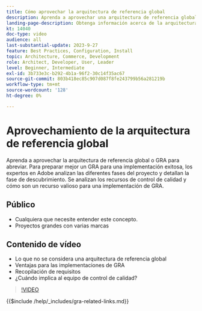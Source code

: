 ```yaml
---
title: Cómo aprovechar la arquitectura de referencia global
description: Aprenda a aprovechar una arquitectura de referencia global para establecer una experiencia comercial escalable y flexible
landing-page-description: Obtenga información acerca de la arquitectura de referencia global y cómo se utiliza con Adobe Commerce
kt: 14040
doc-type: video
audience: all
last-substantial-update: 2023-9-27
feature: Best Practices, Configuration, Install
topic: Architecture, Commerce, Development
role: Architect, Developer, User, Leader
level: Beginner, Intermediate
exl-id: 3b733e3c-b292-4b1a-96f2-30c14f35ac67
source-git-commit: 803b418ec85c907d087f8fe243799b56a281219b
workflow-type: tm+mt
source-wordcount: '128'
ht-degree: 0%

---
```


# Aprovechamiento de la arquitectura de referencia global

Aprenda a aprovechar la arquitectura de referencia global o GRA para abreviar. Para preparar mejor un GRA para una implementación exitosa, los expertos en Adobe analizan las diferentes fases del proyecto y detallan la fase de descubrimiento. Se analizan los recursos de control de calidad y cómo son un recurso valioso para una implementación de GRA.

## Público

* Cualquiera que necesite entender este concepto.
* Proyectos grandes con varias marcas

## Contenido de vídeo

* Lo que no se considera una arquitectura de referencia global
* Ventajas para las implementaciones de GRA
* Recopilación de requisitos
* ¿Cuándo implica al equipo de control de calidad?

>[!VIDEO](https://video.tv.adobe.com/v/3424604?learn=on)

{{$include /help/_includes/gra-related-links.md}}
